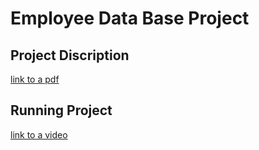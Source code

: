 # Employee Data Base Project
## Project Discription
[link to a pdf](https://drive.google.com/file/d/1wEFK1bLZJq0ThzDHPpp88-OMfPfyttKX/view?usp=sharing)

## Running Project
[link to a video](https://drive.google.com/file/d/1nnPdqhYtSGp1e9jIeyFHSz8bKQTZ8JwT/view?usp=sharing)